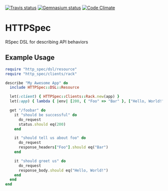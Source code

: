 [![Travis status](https://secure.travis-ci.org/smartlogic/http_spec.png)](https://secure.travis-ci.org/smartlogic/http_spec)
[![Gemnasium status](https://gemnasium.com/smartlogic/http_spec.png)](https://gemnasium.com/smartlogic/http_spec)
[![Code Climate](https://codeclimate.com/badge.png)](https://codeclimate.com/github/smartlogic/http_spec)

# HTTPSpec

RSpec DSL for describing API behaviors

## Example Usage

```ruby
require "http_spec/dsl/resource"
require "http_spec/clients/rack"

describe "My Awesome App" do
  include HTTPSpec::DSL::Resource

  let(:client) { HTTPSpec::Clients::Rack.new(app) }
  let(:app) { lambda { |env| [200, { "Foo" => "Bar" }, ["Hello, World!"]] } }

  get "/foobar" do
    it "should be successful" do
      do_request
      status.should eq(200)
    end

    it "should tell us about foo" do
      do_request
      response_headers["Foo"].should eq("Bar")
    end

    it "should greet us" do
      do_request
      response_body.should eq("Hello, World!")
    end
  end
end
```
